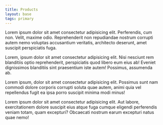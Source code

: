 ```yaml
---
title: Products
layout: base
tags: primary
---
```

<p>Lorem ipsum dolor sit amet consectetur adipisicing elit. Perferendis, cum non. Velit, maxime odio. Reprehenderit non repudiandae nostrum corrupti autem nemo voluptas accusantium veritatis, architecto deserunt, amet suscipit perspiciatis fuga.</p>
<p>Lorem, ipsum dolor sit amet consectetur adipisicing elit. Nisi nesciunt rem blanditiis optio reprehenderit, perspiciatis quod libero eum eius ab! Eveniet dignissimos blanditiis sint praesentium iste autem! Possimus, assumenda ab.</p>
<p>Lorem ipsum, dolor sit amet consectetur adipisicing elit. Possimus sunt nam commodi dolore corporis corrupti soluta quae autem, animi quia vel repellendus fugit ea ipsa porro suscipit minima modi minus!</p>
<p>Lorem ipsum dolor sit amet consectetur adipisicing elit. Aut labore, exercitationem dolore suscipit eius atque fuga cumque eligendi perferendis veniam totam, quam excepturi? Obcaecati nostrum earum excepturi natus quae nemo!</p>